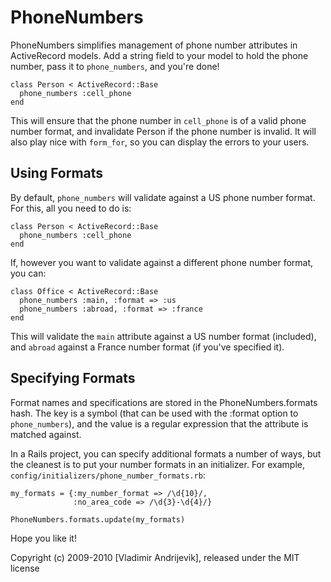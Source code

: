 PhoneNumbers
============

PhoneNumbers simplifies management of phone number attributes in ActiveRecord models.
Add a string field to your model to hold the phone number, pass it to `phone_numbers`,
and you're done!

    class Person < ActiveRecord::Base
      phone_numbers :cell_phone
    end

This will ensure that the phone number in `cell_phone` is of a valid phone number
format, and invalidate Person if the phone number is invalid. It will also play
nice with `form_for`, so you can display the errors to your users.

Using Formats
-------------

By default, `phone_numbers` will validate against a US phone number format. For this,
all you need to do is:

    class Person < ActiveRecord::Base
      phone_numbers :cell_phone
    end

If, however you want to validate against a different phone number format, you can:

    class Office < ActiveRecord::Base
      phone_numbers :main, :format => :us
      phone_numbers :abroad, :format => :france
    end

This will validate the `main` attribute against a US number format (included),
and `abroad` against a France number format (if you've specified it).

Specifying Formats
------------------

Format names and specifications are stored in the PhoneNumbers.formats hash.
The key is a symbol (that can be used with the :format option to `phone_numbers`),
and the value is a regular expression that the attribute is matched against.

In a Rails project, you can specify additional formats a number of ways, but the cleanest is
to put your number formats in an initializer. For example, `config/initializers/phone_number_formats.rb`:

    my_formats = {:my_number_format => /\d{10}/,
                  :no_area_code => /\d{3}-\d{4}/}

    PhoneNumbers.formats.update(my_formats)

Hope you like it!

Copyright (c) 2009-2010 [Vladimir Andrijevik], released under the MIT license
